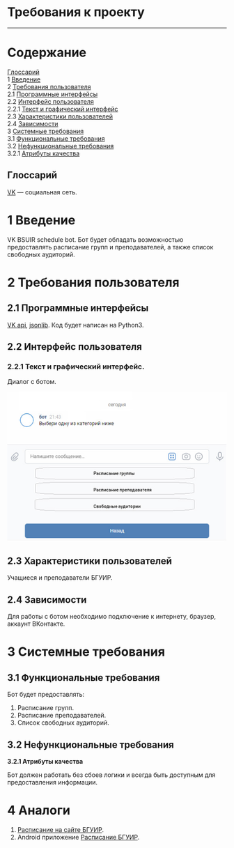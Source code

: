 
# Требования к проекту

---

# Содержание
  [Глоссарий](#glossary)  
1 [Введение](#intro)  
2 [Требования пользователя](#user_requirements)  
2.1 [Программные интерфейсы](#program_interfaces)  
2.2 [Интерфейс пользователя](#user_interface)  
2.2.1 [Текст и графический интерфейс](#UI)   
2.3 [Характеристики пользователей](#user)  
2.4 [Зависимости](#dependencies)    
3 [Системные требования](#system_requirements)  
3.1 [Функциональные требования](#functional_requirements)  
3.2 [Нефункциональные требования](#non_functional_requirements)  
3.2.1 [Атрибуты качества](#quality_attributes)  

<a name="glossary"/>

## Глоссарий
[VK](http://vk.com) — социальная сеть.

<a name="intro"/>

# 1 Введение

VK BSUIR schedule bot. Бот будет обладать возможностью предоставлять расписание групп и преподавателей, а также список свободных аудиторий.

<a name="user_requirements"/>

# 2 Требования пользователя 

<a name="program_interfaces"/>

## 2.1 Программные интерфейсы
[VK api](https://pypi.org/project/vk-api/), [jsonlib](https://docs.python.org/3/library/json.html). Код будет написан на Python3. 

<a name="user_interface"/>

## 2.2 Интерфейс пользователя

<a name="UI"/>

### 2.2.1 Текст и графический интерфейс. 

Диалог с ботом.

![GitHub Logo](/Mockups/UI.jpg)

<a name="user"/>

## 2.3 Характеристики пользователей
Учащиеся и преподаватели БГУИР.

<a name="dependencies"/>

## 2.4 Зависимости
Для работы с ботом необходимо подключение к интернету, браузер, аккаунт ВКонтакте.

<a name="system_requirements"/>

# 3 Системные требования

<a name="functional_requirements"/>

## 3.1 Функциональные требования
Бот будет предоставлять:
1. Расписание групп.
2. Расписание преподавателей.
3. Список свободных аудиторий.

<a name="non_functional_requirements"/>

## 3.2 Нефункциональные требования

<a name="quality_attributes"/>

**3.2.1 Атрибуты качества**

Бот должен работать без сбоев логики и всегда быть доступным для предоставления информации.

# 4 Аналоги
1. [Расписание на сайте БГУИР](https://iis.bsuir.by/schedule).
2. Android приложение [Расписание БГУИР](https://play.google.com/store/apps/details?id=com.bakan.universchedule&hl=ru).
